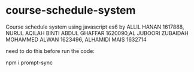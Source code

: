 # course-schedule-system
Course schedule system using javascript es6 by ALLIL HANAN 1617888, NURUL AQILAH BINTI ABDUL GHAFFAR 1620090,AL JUBOORI ZUBAIDAH MOHAMMED ALWAN 1623496, ALHAMIDI MAIS 1632714	

need to do this before run the code:

npm i prompt-sync
